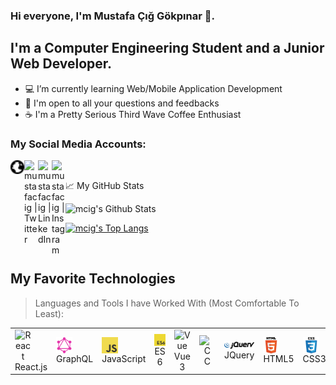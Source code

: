### Hi everyone, I'm Mustafa Çığ Gökpınar 👋.
## I'm a Computer Engineering Student and a Junior Web Developer.
- 💻 I’m currently learning Web/Mobile Application Development
- 🤗 I'm open to all your questions and feedbacks
- ☕ I'm a Pretty Serious Third Wave Coffee Enthusiast


### My Social Media Accounts:
[<img align="left" alt="mustafacig.com" width="22px" src="https://raw.githubusercontent.com/iconic/open-iconic/master/svg/globe.svg" />][website]
[<img align="left" alt="mustafacig | Twitter" width="22px" src="https://cdn.jsdelivr.net/npm/simple-icons@v3/icons/twitter.svg" />][twitter]
[<img align="left" alt="mustafacig | LinkedIn" width="22px" src="https://cdn.jsdelivr.net/npm/simple-icons@v3/icons/linkedin.svg" />][linkedin]
[<img align="left" alt="mustafacig | Instagram" width="22px" src="https://cdn.jsdelivr.net/npm/simple-icons@v3/icons/instagram.svg" />][instagram]

[website]: https://mcig.github.io/My-Test-Website/HomePage/home.html
[instagram]: https://instagram.com/cigmustafa/
[twitter]: https://twitter.com/CGokpinar
[linkedin]: https://www.linkedin.com/in/mustafa-çığ-gökpınar-462992193

<br />


📈 My GitHub Stats

![mcig's Github Stats](https://github-readme-stats.vercel.app/api?username=mcig&count_private=true&hide=contribs,issues&show_icons=true&theme=cobalt)

[![mcig's Top Langs](https://github-readme-stats.vercel.app/api/top-langs/?username=mcig&layout=compact&theme=cobalt)](https://github.com/anuraghazra/github-readme-stats)

<br>

<h2 align="left">My Favorite Technologies</h2>

> Languages and Tools I have Worked With (Most Comfortable To Least):

<table>
  <tr>
    <td align="center" width="96">
      <div style="display: flex; flex-direction: column">
        <img
          align="left"
          alt="React"
          width="26px"
          src="https://raw.githubusercontent.com/jalbertsr/logo-badge-images/master/img/react_logo.png"
        />
        <span>React.js</span>
      </div>
    </td>
    <td align="center" width="96">
      <div style="display: flex; flex-direction: column">
        <img
          align="left"
          alt="GraphQL"
          width="26px"
          src="https://raw.githubusercontent.com/github/explore/80688e429a7d4ef2fca1e82350fe8e3517d3494d/topics/graphql/graphql.png"
        />
        <span>GraphQL</span>
      </div>
    </td>
    <td align="center" width="96">
      <div style="display: flex; flex-direction: column">
        <img
          align="left"
          alt="JavaScript"
          width="26px"
          src="https://raw.githubusercontent.com/github/explore/80688e429a7d4ef2fca1e82350fe8e3517d3494d/topics/javascript/javascript.png"
        />
        <span>JavaScript</span>
      </div>
    </td>
    <td align="center" width="96">
      <div style="display: flex; flex-direction: column">
        <img
          align="left"
          alt="ES6"
          width="26px"
          src="https://github.com/MarioTerron/logo-images/blob/master/logos/es6.png"
        />
        <span>ES 6</span>
      </div>
    </td>
    <td align="center" width="96">
      <div style="display: flex; flex-direction: column">
        <img
          align="left"
          alt="Vue"
          width="26px"
          src="https://github.com/jalbertsr/logo-badge-images/blob/master/img/rsz_vue.png?raw=true"
        />
        <span>Vue 3</span>
      </div>
    </td>
    <td align="center" width="96">
      <div style="display: flex; flex-direction: column">
        <img
          align="left"
          alt="C"
          width="26px"
          src="https://i.imgur.com/zINUxVf.png"
        />
        <span>C</span>
      </div>
    </td>
    <td align="center" width="96">
      <div style="display: flex; flex-direction: column">
        <img
          align="left"
          alt="Jquery"
          width="86px"
          src="https://github.com/Iggy-Codes/logo-images/blob/master/logos/jquery.png"
        />
        <span>JQuery</span>
      </div>
    </td>
    <td align="center" width="96">
      <div style="display: flex; flex-direction: column">
        <img
          align="left"
          alt="HTML5"
          width="26px"
          src="https://raw.githubusercontent.com/github/explore/80688e429a7d4ef2fca1e82350fe8e3517d3494d/topics/html/html.png"
        />
        <span>HTML5</span>
      </div>
    </td>
    <td align="center" width="96">
      <div style="display: flex; flex-direction: column">
        <img
          align="left"
          alt="CSS3"
          width="26px"
          src="https://raw.githubusercontent.com/github/explore/80688e429a7d4ef2fca1e82350fe8e3517d3494d/topics/css/css.png"
        />
        <span>CSS3</span>
      </div>
    </td>
    <td align="center" width="96">
      <div style="display: flex; flex-direction: column">
        <img
          align="left"
          alt="Visual Studio Code"
          width="26px"
          src="https://raw.githubusercontent.com/github/explore/80688e429a7d4ef2fca1e82350fe8e3517d3494d/topics/visual-studio-code/visual-studio-code.png"
        />
        <span>VS Code</span>
      </div>
    </td>
    <td align="center" width="96">
      <div style="display: flex; flex-direction: column">
        <img
          align="left"
          alt="Node.js"
          width="26px"
          src="https://raw.githubusercontent.com/github/explore/80688e429a7d4ef2fca1e82350fe8e3517d3494d/topics/nodejs/nodejs.png"
        />
        <span>Node.js</span>
      </div>
    </td>
    <td align="center" width="96">
      <div style="display: flex; flex-direction: column">
        <img
          align="left"
          alt="MySQL"
          width="26px"
          src="https://raw.githubusercontent.com/github/explore/80688e429a7d4ef2fca1e82350fe8e3517d3494d/topics/mysql/mysql.png"
        />
        <span>MySQL</span>
      </div>
    </td>
    <td align="center" width="96">
      <div style="display: flex; flex-direction: column">
        <img
          align="left"
          alt="Git"
          width="26px"
          src="https://raw.githubusercontent.com/github/explore/80688e429a7d4ef2fca1e82350fe8e3517d3494d/topics/git/git.png"
        />
        <span>Git</span>
      </div>
    </td>
    <td align="center" width="96">
      <div style="display: flex; flex-direction: column">
        <img
          align="left"
          alt="GitHub"
          width="26px"
          src="https://raw.githubusercontent.com/github/explore/78df643247d429f6cc873026c0622819ad797942/topics/github/github.png"
        />
        <span>Github</span>
      </div>
    </td>
    <td align="center" width="96">
      <div style="display: flex; flex-direction: column">
        <img
          align="left"
          alt="Terminal"
          width="26px"
          src="https://raw.githubusercontent.com/github/explore/80688e429a7d4ef2fca1e82350fe8e3517d3494d/topics/terminal/terminal.png"
        />
        <span>Terminal</span>
      </div>
    </td>
  </tr>
</table>
